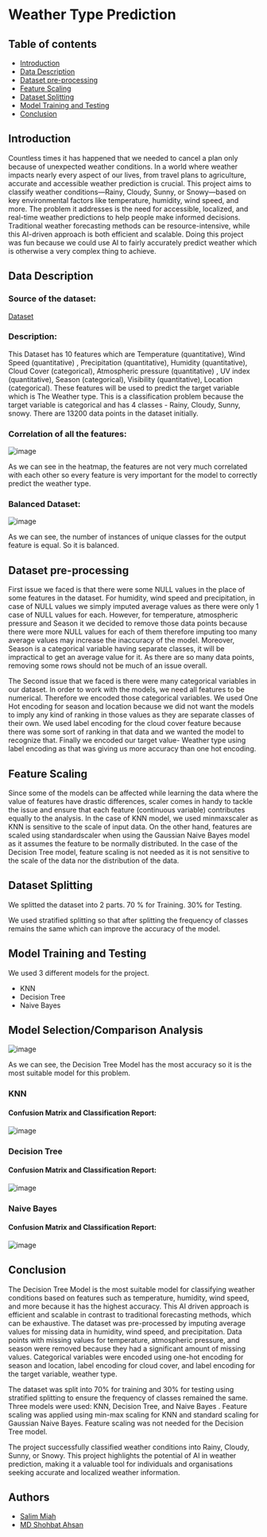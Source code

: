 # Weather Type Prediction

## Table of contents
* [Introduction](##Introduction)
* [Data Description](##Data-Description)  
* [Dataset pre-processing](##Dataset-pre-processing)
* [Feature Scaling](##Feature-Scaling)
* [Dataset Splitting](##Dataset-Splitting)
* [Model Training and Testing](##Model-Training-and-Testing)
* [Conclusion](##Conclusion)

## Introduction

Countless times it has happened that we needed to cancel a plan only
because of unexpected weather conditions. In a world where weather
impacts nearly every aspect of our lives, from travel plans to agriculture,
accurate and accessible weather prediction is crucial. This project aims to
classify weather conditions—Rainy, Cloudy, Sunny, or Snowy—based on
key environmental factors like temperature, humidity, wind speed, and
more. The problem it addresses is the need for accessible, localized, and
real-time weather predictions to help people make informed decisions.
Traditional weather forecasting methods can be resource-intensive, while
this AI-driven approach is both efficient and scalable. Doing this project was
fun because we could use AI to fairly accurately predict weather which is
otherwise a very complex thing to achieve.

## Data Description

### Source of the dataset:
[Dataset](https://drive.google.com/file/d/1ie1ExX44uqfCcan2B1MQdZ-Hcq5wLlQU/view?usp=drive_link)

### Description:
This Dataset has 10 features which are Temperature (quantitative), Wind
Speed (quantitative) , Precipitation (quantitative), Humidity (quantitative),
Cloud Cover (categorical), Atmospheric pressure (quantitative) , UV index
(quantitative), Season (categorical), Visibility (quantitative), Location
(categorical). These features will be used to predict the target variable
which is The Weather type. This is a classification problem because the
target variable is categorical and has 4 classes - Rainy, Cloudy, Sunny,
snowy. There are 13200 data points in the dataset initially.

### Correlation of all the features:
![image](https://github.com/user-attachments/assets/1fc43fb2-bfb7-42d4-b5c0-983dabf40662)

As we can see in the heatmap, the features are not very much correlated
with each other so every feature is very important for the model to correctly
predict the weather type.

### Balanced Dataset:
![image](https://github.com/user-attachments/assets/b6238215-dba4-4c9f-b91b-adc2d5f6614c)

As we can see, the number of instances of unique classes for the output
feature is equal. So it is balanced.

## Dataset pre-processing

First issue we faced is that there were some NULL values in the place of
some features in the dataset. For humidity, wind speed and precipitation, in
case of NULL values we simply imputed average values as there were only
1 case of NULL values for each. However, for temperature, atmospheric
pressure and Season it we decided to remove those data points because
there were more NULL values for each of them therefore imputing too
many average values may increase the inaccuracy of the model. Moreover,
Season is a categorical variable having separate classes, it will be
impractical to get an average value for it. As there are so many data points,
removing some rows should not be much of an issue overall.

The Second issue that we faced is there were many categorical variables in
our dataset. In order to work with the models, we need all features to be
numerical. Therefore we encoded those categorical variables. We used
One Hot encoding for season and location because we did not want the
models to imply any kind of ranking in those values as they are separate
classes of their own. We used label encoding for the cloud cover feature
because there was some sort of ranking in that data and we wanted the
model to recognize that. Finally we encoded our target value- Weather type
using label encoding as that was giving us more accuracy than one hot
encoding.

## Feature Scaling

Since some of the models can be affected while learning the data where
the value of features have drastic differences, scaler comes in handy to
tackle the issue and ensure that each feature (continuous variable)
contributes equally to the analysis. In the case of KNN model, we used
minmaxscaler as KNN is sensitive to the scale of input data. On the other
hand, features are scaled using standardscaler when using the Gaussian
Naive Bayes model as it assumes the feature to be normally distributed. In
the case of the Decision Tree model, feature scaling is not needed as it is
not sensitive to the scale of the data nor the distribution of the data.

## Dataset Splitting

We splitted the dataset into 2 parts.
70 % for Training.
30% for Testing.

We used stratified splitting so that after splitting the frequency of classes
remains the same which can improve the accuracy of the model.

## Model Training and Testing

We used 3 different models for the project.

* KNN
* Decision Tree
* Naive Bayes

## Model Selection/Comparison Analysis
![image](https://github.com/user-attachments/assets/01b2b59d-9ec5-438d-b560-6343530f9271)

As we can see, the Decision Tree Model has the most accuracy so it is the
most suitable model for this problem.

### KNN
#### Confusion Matrix and Classification Report:
![image](https://github.com/user-attachments/assets/bf4e71f9-7788-4b53-bb07-a27ba172f25f)

### Decision Tree
#### Confusion Matrix and Classification Report:
![image](https://github.com/user-attachments/assets/5790aace-1ff5-4441-a1c7-eaf86e3c8e28)

### Naive Bayes
#### Confusion Matrix and Classification Report:
![image](https://github.com/user-attachments/assets/516df968-7053-4c4b-94f4-99c0eb3fe0af)

## Conclusion

The Decision Tree Model is the most suitable model for classifying weather
conditions based on features such as temperature, humidity, wind speed,
and more because it has the highest accuracy. This AI driven approach is
efficient and scalable in contrast to traditional forecasting methods, which
can be exhaustive. The dataset was pre-processed by imputing average
values for missing data in humidity, wind speed, and precipitation. Data
points with missing values for temperature, atmospheric pressure, and
season were removed because they had a significant amount of missing
values. Categorical variables were encoded using one-hot encoding for
season and location, label encoding for cloud cover, and label encoding for
the target variable, weather type.

The dataset was split into 70% for training and 30% for testing using
stratified splitting to ensure the frequency of classes remained the same.
Three models were used: KNN, Decision Tree, and Naive Bayes . Feature
scaling was applied using min-max scaling for KNN and standard scaling
for Gaussian Naive Bayes. Feature scaling was not needed for the
Decision Tree model.

The project successfully classified weather conditions into Rainy, Cloudy,
Sunny, or Snowy. This project highlights the potential of AI in weather
prediction, making it a valuable tool for individuals and organisations
seeking accurate and localized weather information.

## Authors
- [Salim Miah](https://github.com/salim-miah)
- [MD Shohbat Ahsan](https://github.com/ShohbatPranto)






